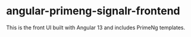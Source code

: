 # angular-primeng-signalr-frontend
This is the front UI built with Angular 13 and includes PrimeNg templates.
